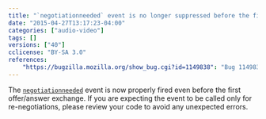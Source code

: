 ```yaml
---
title: "`negotiationneeded` event is no longer suppressed before the first offer"
date: "2015-04-27T13:17:23-04:00"
categories: ["audio-video"]
tags: []
versions: ["40"]
cclicense: "BY-SA 3.0"
references:
    "https://bugzilla.mozilla.org/show_bug.cgi?id=1149838": "Bug 1149838 - We should not suppress negotiationneeded before the first offer/answer exchange"
---
```

The [`negotiationneeded`](https://developer.mozilla.org/en-US/docs/Web/Events/negotiationneeded) event is now properly fired even before the first offer/answer exchange. If you are expecting the event to be called only for re-negotiations, please review your code to avoid any unexpected errors.
